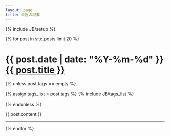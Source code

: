 ```yaml
---
layout: page
title: 最近の記事
---
```

{% include JB/setup %}

{% for post in site.posts limit 20 %}


<h1>{{ post.date | date: "%Y-%m-%d"  }} <a href="{{ BASE_PATH }}{{ post.url }}">{{ post.title }}</a></h1>

{% unless post.tags == empty %}
<div class="pull-right">
{% assign tags_list = post.tags %}
{% include JB/tags_list %}
</div>
<br>
{% endunless %}  

{{ post.content }}

---
<div class="fb-like" data-href="http://tsucchi.github.com" data-send="true" data-width="450" data-show-faces="true"></div>

{% endfor %}

